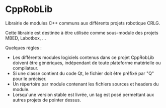 # CppRobLib
Librairie de modules C++ communs aux différents projets robotique CRLG.

Cette librairie est destinée à être utilisée comme sous-module des projets MBED, Labotbox, ...

Quelques règles : 
   - Les différents modules logiciels contenus dans ce projet CppRobLib doivent être génériques, indépendant de toute plateforme matérielle ou compilateur.
   - Si une classe contient du code Qt, le fichier doit être préfixé par "Q" pour le préciser.
   - Un répertoire par module contenant les fichiers sources et headers du module.
   - Lorsqu'une version stable est livrée, un tag est posé permettant aux autres projets de pointer dessus.
   
   
